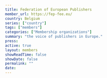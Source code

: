 ```yaml
---
title: Federation of European Publishers
member_url: https://fep-fee.eu/
country: Belgium
series: ["country"] 
tags: ["members"]
categories: ["Membership organizations"]
summary: "the voice of publishers in Europe."
press:
active: true
layout: members 
showReadTime: false
showDate: false
permalink: ""
date: 
---
```

